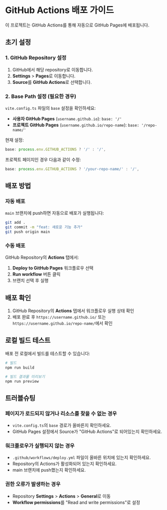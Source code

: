 # GitHub Actions 배포 가이드

이 프로젝트는 GitHub Actions를 통해 자동으로 GitHub Pages에 배포됩니다.

## 초기 설정

### 1. GitHub Repository 설정

1. GitHub에서 해당 repository로 이동합니다.
2. **Settings** > **Pages**로 이동합니다.
3. **Source**를 **GitHub Actions**로 선택합니다.

### 2. Base Path 설정 (필요한 경우)

`vite.config.ts` 파일의 `base` 설정을 확인하세요:

- **사용자 GitHub Pages** (`username.github.io`): `base: '/'`
- **프로젝트 GitHub Pages** (`username.github.io/repo-name`): `base: '/repo-name/'`

현재 설정:
```typescript
base: process.env.GITHUB_ACTIONS ? '/' : '/',
```

프로젝트 페이지인 경우 다음과 같이 수정:
```typescript
base: process.env.GITHUB_ACTIONS ? '/your-repo-name/' : '/',
```

## 배포 방법

### 자동 배포
`main` 브랜치에 push하면 자동으로 배포가 실행됩니다:

```bash
git add .
git commit -m "feat: 새로운 기능 추가"
git push origin main
```

### 수동 배포
GitHub Repository의 **Actions** 탭에서:
1. **Deploy to GitHub Pages** 워크플로우 선택
2. **Run workflow** 버튼 클릭
3. 브랜치 선택 후 실행

## 배포 확인

1. GitHub Repository의 **Actions** 탭에서 워크플로우 실행 상태 확인
2. 배포 완료 후 `https://username.github.io/` 또는 `https://username.github.io/repo-name/`에서 확인

## 로컬 빌드 테스트

배포 전 로컬에서 빌드를 테스트할 수 있습니다:

```bash
# 빌드
npm run build

# 빌드 결과물 미리보기
npm run preview
```

## 트러블슈팅

### 페이지가 로드되지 않거나 리소스를 찾을 수 없는 경우
- `vite.config.ts`의 `base` 경로가 올바른지 확인하세요.
- GitHub Pages 설정에서 Source가 "GitHub Actions"로 되어있는지 확인하세요.

### 워크플로우가 실행되지 않는 경우
- `.github/workflows/deploy.yml` 파일이 올바른 위치에 있는지 확인하세요.
- Repository의 Actions가 활성화되어 있는지 확인하세요.
- main 브랜치에 push했는지 확인하세요.

### 권한 오류가 발생하는 경우
- Repository **Settings** > **Actions** > **General**로 이동
- **Workflow permissions**를 "Read and write permissions"로 설정

